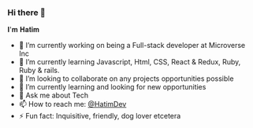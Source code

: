 ### Hi there 👋
𝐈'𝐦 𝐇𝐚𝐭𝐢𝐦
- 🔭 I’m currently working on being a Full-stack developer at Microverse Inc
- 🌱 I’m currently learning Javascript, Html, CSS, React & Redux, Ruby, Ruby & rails.
- 👯 I’m looking to collaborate on any projects opportunities possible
- 🤔 I’m currently learning and looking for new opportunities
- 💬 Ask me about Tech
- 📫 How to reach me: [@HatimDev](www.linkedin.com/in/hatimdev)
- ⚡ Fun fact: Inquisitive, friendly, dog lover etcetera
